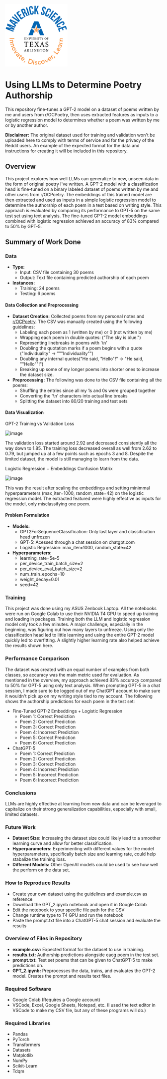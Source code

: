 ![](UTA-DataScience-Logo.png)

# Using LLMs to Determine Poetry Authorship

This repository fine-tunes a GPT-2 model on a dataset of poems written by me and users from r/OCPoetry, then uses extracted features as inputs to a logistic regression model to determines whether a poem was written by me or by another author.

**Disclaimer:** The original dataset used for training and validation won't be uploaded here to comply with terms of service and for the privacy of the Reddit users. An example of the expected format for the data and instructions for creating it will be included in this repository.

## Overview

This project explores how well LLMs can generalize to new, unseen data in the form of original poetry I've written. A GPT-2 model with a classification head is fine-tuned on a binary labeled dataset of poems written by me and other users from r/OCPoetry. The embeddings of this trained model are then extracted and used as inputs in a simple logistic regression model to determine the authorship of each poem in a test based on writing style. This approach is evaluated by comparing its performance to GPT-5 on the same test set using text analysis. The fine-tuned GPT-2 model embeddings combined with logistic regression achieved an accuracy of 83% compared to 50% by GPT-5.

## Summary of Work Done

### Data

* **Type:**
  * Input: CSV file containing 30 poems
  * Output: Text file containing predicted authorship of each poem 
* **Instances:**
  * Training: 24 poems
  * Testing: 6 poems

#### Data Collection and Preprocessing

* **Dataset Creation:** Collected poems from my personal notes and [r/OCPoetry](https://www.reddit.com/r/OCPoetry/). The CSV was manually created using the following guidelines:
  * Labeling each poem as 1 (written by me) or 0 (not written by me)    
  * Wrapping each poem in double quotes: ("The sky is blue.")
  * Representing linebreaks in poems with '\n'
  * Doubling the quotation marks if a poem begins with a quote ("Individuality" -> """Individuality"")
  * Doubling any internal quotes("He said, "Hello"!" -> "He said, ""Hello""!")
  * Breaking up some of my longer poems into shorter ones to increase the dataset size.
* **Preprocessing:** The following was done to the CSV file containing all the poems:
  * Shuffling the entries since all my 1s and 0s were grouped together
  * Converting the '\n' characters into actual line breaks
  * Splitting the dataset into 80/20 training and test sets
  
#### Data Visualization

GPT-2 Training vs Validation Loss 

![image](https://github.com/user-attachments/assets/126f0390-e17e-40b1-9501-eea13aad2ac1)

The validation loss started around 2.92 and decreased consistently all the way down to 1.85. The training loss decreased overall as well from 2.62 to 0.79, but jumped up at a few points such as epochs 3 and 8. 
Despite the limited dataset, the model is still managing to learn from the data. 

Logistic Regression + Embeddings Confusion Matrix

![image](https://github.com/user-attachments/assets/f8465149-4b99-47b8-9d86-9e584980ff3e)

This was the result after scaling the embeddings and setting minimmal hyperparameters (max_iter=1000, random_state=42) on the logistic regression model. The extracted featured were highly effective as inputs for the model, only misclassifying one poem.

#### Problem Formulation

  * **Models:**
    * GPT2ForSequenceClassification: Only last layer and classification head unfrozen
    * GPT-5: Acessed through a chat session on chatgpt.com
    * Logistic Regression: max_iter=1000, random_state=42
  * **Hyperparameters:**
    * learning_rate=5e-5
    * per_device_train_batch_size=2
    * per_device_eval_batch_size=2
    * num_train_epochs=10
    * weight_decay=0.01
    * seed=42
    
### Training

This project was done using my ASUS Zenbook Laptop. All the notebooks were run on Google Colab to use their NVIDIA T4 GPU to speed up training and loading in packages. Training both the LLM and logistic regression model only took a few minutes. A major challenge, especially in the beginning, was figuring out how many layers to unfreeze. Using only the classification head led to little learning and using the entire GPT-2 model quickly led to overfitting. A slightly higher learning rate also helped achieve the results shown here.

### Performance Comparison

The dataset was created with an equal number of examples from both classes, so accuracy was the main metric used for evaluation. As mentioned in the overview, my approach achieved 83% accuracy compared to 50% for GPT-5 using only text analysis. When prompting GPT-5 in a chat session, I made sure to be logged out of my ChatGPT account to make sure it wouldn't pick up on my writing style tied to my account. The following shows the authorship predictions for each poem in the test set:

* Fine-Tuned GPT-2 Embeddings + Logistic Regression
  * Poem 1: Correct Prediction
  * Poem 2: Correct Prediction
  * Poem 3: Correct Prediction
  * Poem 4: Incorrect Prediction
  * Poem 5: Correct Prediction 
  * Poem 6: Correct Prediction
* ChatGPT-5 
  * Poem 1: Correct Prediction
  * Poem 2: Correct Prediciton
  * Poem 3: Correct Prediction
  * Poem 4: Incorrect Prediction
  * Poem 5: Incorrect Prediction
  * Poem 6: Incorrect Prediction

### Conclusions

LLMs are highly effective at learning from new data and can be leveraged to capitalize on their strong generalization capabilities, especially with small, limited datasets.

### Future Work

* **Dataset Size:** Increasing the dataset size could likely lead to a smoother learning curve and allow for better classification.
* **Hyperparameters:** Experimenting with different values for the model hyperparameters, specifically batch size and learning rate, could help stabalize the training loss. 
* **Different Models:** Other OpenAI models could be used to see how well the perform on the data set.
  
### How to Reproduce Results

* Create your own dataset using the guidelines and example.csv as reference 
* Download the GPT_2.ipynb notebook and open it in Google Colab
* Edit the notebook to your specific file path for the CSV
* Change runtime type to T4 GPU and run the notebook
* Paste the prompt.txt file into a ChatGPT-5 chat session and evaluate the results 

### Overview of Files in Repository

* **example.csv:** Expected format for the dataset to use in training.
* **results.txt:** Authorship predictions alongside eacg poem in the test set.
* **prompt.txt:** Test set poems that can be given to ChatGPT-5 to make predictions on.
* **GPT_2.ipynb:** Preprocesses the data, trains, and evaluates the GPT-2 model. Creates the prompt and results text files.

### Required Software

* Google Colab (Requires a Google account)
* VSCode, Excel, Google Sheets, Notepad, etc. (I used the text editor in VSCode to make my CSV file, but any of these programs will do.)
  
### Required Libraries

* Pandas
* PyTorch
* Transformers
* Datasets
* Matplotlib
* NumPy
* Scikit-Learn
* Tdqm
